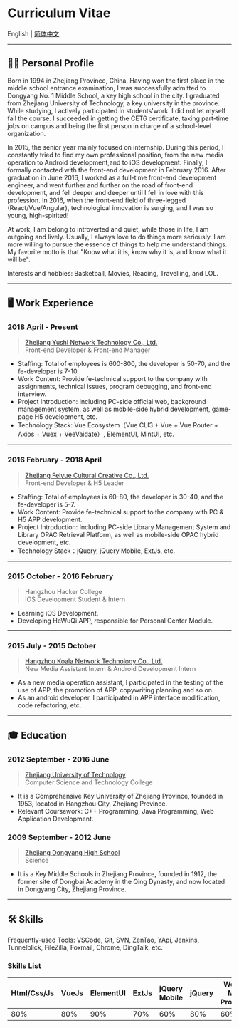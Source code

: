 # Curriculum Vitae

English | [简体中文](./README.md)

---

## 🤵🏻 Personal Profile

Born in 1994 in Zhejiang Province, China. Having won the first place in the middle school entrance examination, I was successfully admitted to Dongyang No. 1 Middle School, a key high school in the city. I graduated from Zhejiang University of Technology, a key university in the province. While studying, I actively participated in students'work. I did not let myself fail the course. I succeeded in getting the CET6 certificate, taking part-time jobs on campus and being the first person in charge of a school-level organization.

In 2015, the senior year mainly focused on internship. During this period, I constantly tried to find my own professional position, from the new media operation to Android development,and to iOS development. Finally, I formally contacted with the front-end development in February 2016. After graduation in June 2016, I worked as a full-time front-end development engineer, and went further and further on the road of front-end development, and fell deeper and deeper until I fell in love with this profession. In 2016, when the front-end field of three-legged (React/Vue/Angular), technological innovation is surging, and I was so young, high-spirited! 

At work, I am belong to introverted and quiet, while those in life, I am outgoing and lively. Usually, I always love to do things more seriously. I am more willing to pursue the essence of things to help me understand things. My favorite motto is that "Know what it is, know why it is, and know what it will be".

Interests and hobbies: Basketball, Movies, Reading, Travelling, and LOL.

---

## 🖥 Work Experience

### 2018 April - Present
> [Zhejiang Yushi Network Technology Co., Ltd.](http://www.zjyushi.com/)
> <br>Front-end Developer & Front-end Manager

* Staffing: Total of employees is 600-800, the developer is 50-70, and the fe-developer is 7-10.
* Work Content: Provide fe-technical support to the company with assignments, technical issues, program debugging, and front-end interview.
* Project Introduction: Including PC-side official web, background management system, as well as mobile-side hybrid development, game-page H5 development, etc.
* Technology Stack: Vue Ecosystem（Vue CLI3 + Vue + Vue Router + Axios + Vuex + VeeVaidate）, ElementUI, MintUI, etc.

---

### 2016 February - 2018 April
> [Zhejiang Feiyue Cultural Creative Co., Ltd.](http://www.flyread.com.cn/)
> <br>Front-end Developer & H5 Leader

* Staffing: Total of employees is 60-80, the developer is 30-40, and the fe-developer is 5-7.
* Work Content: Provide fe-technical support to the company with PC & H5 APP development.
* Project Introduction: Including PC-side Library Management System and Library OPAC Retrieval Platform, as well as mobile-side OPAC hybrid development, etc.
* Technology Stack：jQuery, jQuery Mobile, ExtJs, etc.

---

### 2015 October - 2016 February
> Hangzhou Hacker College
> <br>iOS Development Student & Intern

* Learning iOS Development.
* Developing HeWuQi APP, responsible for Personal Center Module.

---

### 2015 July - 2015 October
> [Hangzhou Koala Network Technology Co., Ltd.](https://new.treebear.cn/)
> <br>New Media Assistant Intern & Android Development Intern

* As a new media operation assistant, I participated in the testing of the use of APP, the promotion of APP, copywriting planning and so on.
* As an android developer, I participated in APP interface modification, code refactoring, etc.
---

## 🎓 Education

### 2012 September - 2016 June
> [Zhejiang University of Technology](https://www.zjut.edu.cn/) 
> <br>Computer Science and Technology College

* It is a Comprehensive Key University of Zhejiang Province, founded in 1953, located in Hangzhou City, Zhejiang Province.
* Relevant Coursework: C++ Programming, Java Programming, Web Application Development.

### 2009 September - 2012 June
> [Zhejiang Dongyang High School](http://www.zjdyzx.com/) 
> <br>Science

* It is a Key Middle Schools in Zhejiang Province, founded in 1912, the former site of Dongbai Academy in the Qing Dynasty, and now located in Dongyang City, Zhejiang Province.

---

## 🛠 Skills

Frequently-used Tools: VSCode, Git, SVN, ZenTao, YApi, Jenkins, Tunnelblick, FileZilla, Foxmail, Chrome, DingTalk, etc.

### Skills List
| Html/Css/Js | VueJs | ElementUI | ExtJs | jQuery Mobile | jQuery | Weixin Mini Program | NodeJs | iOS/Android |
| --------- | --------- | --------- | --------- | --------- | --------- | --------- | --------- | --------- |
| 80% | 80%| 90%| 70% | 60% | 80% | 60% | 20% | 10% |
